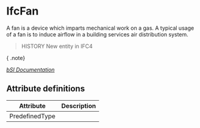 IfcFan
======
A fan is a device which imparts mechanical work on a gas. A typical usage of a
fan is to induce airflow in a building services air distribution system.  
  
> HISTORY  New entity in IFC4  
  
{ .note}  
>  
[ _bSI
Documentation_](https://standards.buildingsmart.org/IFC/DEV/IFC4_2/FINAL/HTML/schema/ifchvacdomain/lexical/ifcfan.htm)


Attribute definitions
---------------------
| Attribute      | Description   |
|----------------|---------------|
| PredefinedType |               |

